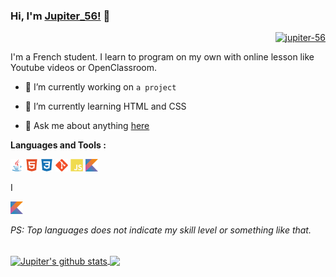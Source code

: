 
### Hi, I'm [Jupiter_56!](https://github.com/Jupiter-56) 👋
<a href="https://github.com/Jupiter-56">
<p align="right"> <img src="https://komarev.com/ghpvc/?username=jupiter-56&color=blue&style=flat&label=Profile+view" alt="jupiter-56" />
</a>  
<br/>


I'm a French student. I learn to program on my own with online lesson like Youtube videos or OpenClassroom.


- 🔭 I’m currently working on `a project`

- 🌱 I’m currently learning HTML and CSS

- 💬 Ask me about anything [here](https://github.com/Jupiter-56/Jupiter-56/issues)

**Languages and Tools :**

<code><img height="20" src="https://github.com/devicons/devicon/blob/master/icons/java/java-original.svg"></code>
<code><img height="20" src="https://github.com/devicons/devicon/blob/master/icons/html5/html5-plain.svg"></code>
<code><img height="20" src="https://github.com/devicons/devicon/blob/master/icons/css3/css3-plain.svg"></code>
<code><img height="20" src="https://github.com/devicons/devicon/blob/master/icons/git/git-plain.svg"></code>
<code><img height="20" src="https://github.com/devicons/devicon/blob/master/icons/javascript/javascript-plain.svg"></code>
<code><img height="20" src="https://github.com/devicons/devicon/blob/master/icons/kotlin/kotlin-original.svg"></code>
<p> I </p>
<code><img height="20" src="https://github.com/devicons/devicon/blob/master/icons/kotlin/kotlin-original.svg"></code>



*PS: Top languages does not indicate my skill level or something like that.*

<br/>

<a href="https://github.com/Jupiter-56">
  <img align="center" src="https://github-readme-stats.anuraghazra1.vercel.app/api?username=Jupiter-56&show_icons=true&include_all_commits=true&bg_color=30,e96443,904e95&title_color=fff&text_color=fff&count_private=true&theme=graywhite" alt="Jupiter's github stats" />
</a>
<a href="https://github.com/Jupiter-56">
  <img align="center" src="https://github-readme-stats.anuraghazra1.vercel.app/api/top-langs/?username=Jupiter-56&layout=compact&bg_color=30,e96443,904e95&title_color=fff&text_color=fff&theme=graywhite" />
</a>
